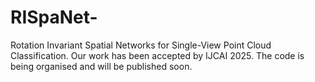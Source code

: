 # RISpaNet-
Rotation Invariant Spatial Networks for Single-View Point Cloud Classification.
Our work has been accepted by IJCAI 2025. The code is being organised and will be published soon.
